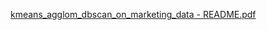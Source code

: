[kmeans_agglom_dbscan_on_marketing_data - README.pdf](https://github.com/tope-ogunmola-asa/kmeans_agglom_dbscan_on_marketing_data/files/10563260/kmeans_agglom_dbscan_on_marketing_data.-.README.pdf)
